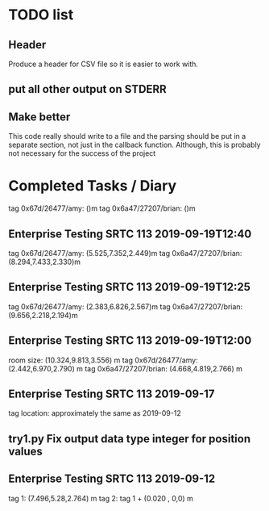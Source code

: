 # TODO list

## Header
Produce a header for CSV file so it is easier to work with.

## put all other output on STDERR

## Make better
This code really should write to a file and the parsing should be put in a
separate section, not just in the callback function.  Although, this is
probably not necessary for the success of the project

# Completed Tasks / Diary
tag 0x67d/26477/amy: ()m
tag 0x6a47/27207/brian: ()m

## Enterprise Testing SRTC 113 2019-09-19T12:40
tag 0x67d/26477/amy: (5.525,7.352,2.449)m
tag 0x6a47/27207/brian: (8.294,7.433,2.330)m

## Enterprise Testing SRTC 113 2019-09-19T12:25
tag 0x67d/26477/amy: (2.383,6.826,2.567)m
tag 0x6a47/27207/brian: (9.656,2.218,2.194)m

## Enterprise Testing SRTC 113 2019-09-19T12:00
room size: (10.324,9.813,3.556) m
tag 0x67d/26477/amy: (2.442,6.970,2.790) m
tag 0x6a47/27207/brian: (4.668,4.819,2.766) m

## Enterprise Testing SRTC 113 2019-09-17
tag location: approximately the same as 2019-09-12

## try1.py Fix output data type integer for position values

## Enterprise Testing SRTC 113 2019-09-12
tag 1: (7.496,5.28,2.764) m
tag 2: tag 1 + (0.020 , 0,0) m
